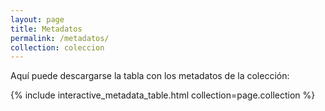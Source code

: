 ```yaml
---
layout: page
title: Metadatos
permalink: /metadatos/
collection: coleccion
---
```


Aquí puede descargarse la tabla con los metadatos de la colección:

{% include interactive_metadata_table.html collection=page.collection %}
